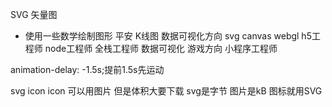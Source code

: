 SVG 矢量图
- 使用一些数学绘制图形
平安 K线图
数据可视化方向 svg canvas webgl
h5工程师 node工程师 全栈工程师
数据可视化
游戏方向
小程序工程师
 
 animation-delay: -1.5s;提前1.5s先运动

 svg icon
 icon 可以用图片 但是体积大要下载
 svg是字节 图片是kB 图标就用SVG